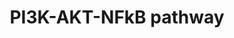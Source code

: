 ---
annotations:
- type: Pathway Ontology
  value: phosphatidylinositol 3-kinase-Akt signaling pathway
authors:
- Coolseenu
- AlexanderPico
- MaintBot
- Ddigles
- Egonw
- Mkutmon
- Eweitz
description: NFKB is an important transcription factor induced by multiple cellular
  mechanisms. This pathway diagram depicts the major activators of the pathway and
  the downsteam genes regulated by the pathway. Activation of growth factor receptors
  by growth factors or cellular stress leads to the activation of the Phosphatidyl
  Inositol-3 kinases (PI3Kinases). PI3 kinases phosphorylate the inositol ring of
  Phosphatidyl inositol to produce Phosphatidyl inositol (3,4,5)-trisphosphate (PIP3).
  PIP3 activates downstream serine-threonine protein kinases such as Protein kinase
  B (AKT/PKB) through the kinase PDK1. Activation of Akt is tightly regulated by the
  quantity of the second messenger phosphatidyl inositol triphosphate.(PIP3). AKT
  itself can be dephosphorylated by the action of protein phosphatases. AKT contributes
  to several cellular functions including inhibition of apoptosis and cell survival,
  nutrient metabolism, cell growth, transcriptional regulation. AKT inhibits apoptosis
  by the phosphorylated inhibition of BAD and caspase 9. AKT phosphorylates and inactivates
  the enzyme glycogen synthetase kinase 3 and activates the transcription of glucose
  transporter (GLUT 1) and the glycolytic enzyme Phospho-fructo-2-kinase. AKT activates
  the NFΚΒ pathway through direct activation of IΚK and through phosphorylation of
  the MAP3kinase Tpl2. Activation of the NFΚΒ pathway also occurs through trans-membrane
  receptor complexes (TNF receptor superfamily, IL-1 receptor and the Toll like receptor
  family). Hypoxia, reactive oxygen species and cytokines such as TNF alpha and IL-1
  activate the NFΚΒ pathway through these receptors. NFΚΒ elements are usually present
  in the cytoplasm as homo or heterodimers. They are localised to the cytoplasm by
  being complexed to proteins called the Inhibitors of Kappa beta (IΚΒ). Activation
  of the NFΚΒ pathway involves the breakdown of these complexes by proteosomal degradation
  of the IΚΒ subunits and translocation of the NFΚΒ elements into the nucleus. This
  is catalyzed by the action of protein kinases called the inhibitors of kappa kinase
  (IΚK) complex. In the nucleus NFΚΒ elements induce the transcription of genes related
  to cytokines, cell surface receptors, pro-apoptotic and anti-apoptotic proteins,
  adhesion molecules and anti-oxidants. NFΚΒ pathway is regulated by several feedback
  loops including increased transcription of the Iκβε gene in response to NFΚΒ activation.
last-edited: 2021-05-23
organisms:
- Rattus norvegicus
redirect_from:
- /index.php/Pathway:WP1491
- /instance/WP1491
schema-jsonld:
- '@context': https://schema.org/
  '@id': https://wikipathways.github.io/pathways/WP1491.html
  '@type': Dataset
  creator:
    '@type': Organization
    name: WikiPathways
  description: NFKB is an important transcription factor induced by multiple cellular
    mechanisms. This pathway diagram depicts the major activators of the pathway and
    the downsteam genes regulated by the pathway. Activation of growth factor receptors
    by growth factors or cellular stress leads to the activation of the Phosphatidyl
    Inositol-3 kinases (PI3Kinases). PI3 kinases phosphorylate the inositol ring of
    Phosphatidyl inositol to produce Phosphatidyl inositol (3,4,5)-trisphosphate (PIP3).
    PIP3 activates downstream serine-threonine protein kinases such as Protein kinase
    B (AKT/PKB) through the kinase PDK1. Activation of Akt is tightly regulated by
    the quantity of the second messenger phosphatidyl inositol triphosphate.(PIP3).
    AKT itself can be dephosphorylated by the action of protein phosphatases. AKT
    contributes to several cellular functions including inhibition of apoptosis and
    cell survival, nutrient metabolism, cell growth, transcriptional regulation. AKT
    inhibits apoptosis by the phosphorylated inhibition of BAD and caspase 9. AKT
    phosphorylates and inactivates the enzyme glycogen synthetase kinase 3 and activates
    the transcription of glucose transporter (GLUT 1) and the glycolytic enzyme Phospho-fructo-2-kinase.
    AKT activates the NFΚΒ pathway through direct activation of IΚK and through phosphorylation
    of the MAP3kinase Tpl2. Activation of the NFΚΒ pathway also occurs through trans-membrane
    receptor complexes (TNF receptor superfamily, IL-1 receptor and the Toll like
    receptor family). Hypoxia, reactive oxygen species and cytokines such as TNF alpha
    and IL-1 activate the NFΚΒ pathway through these receptors. NFΚΒ elements are
    usually present in the cytoplasm as homo or heterodimers. They are localised to
    the cytoplasm by being complexed to proteins called the Inhibitors of Kappa beta
    (IΚΒ). Activation of the NFΚΒ pathway involves the breakdown of these complexes
    by proteosomal degradation of the IΚΒ subunits and translocation of the NFΚΒ elements
    into the nucleus. This is catalyzed by the action of protein kinases called the
    inhibitors of kappa kinase (IΚK) complex. In the nucleus NFΚΒ elements induce
    the transcription of genes related to cytokines, cell surface receptors, pro-apoptotic
    and anti-apoptotic proteins, adhesion molecules and anti-oxidants. NFΚΒ pathway
    is regulated by several feedback loops including increased transcription of the
    Iκβε gene in response to NFΚΒ activation.
  keywords:
  - Abca1
  - Bcl2
  - Insr
  - Gab2
  - Fth1
  - Sod1
  - Irf1
  - Pik3ca
  - Glut2
  - Tnfr1a
  - Tapbp
  - Bcl2A1
  - Rantes
  - Nfkb2
  - Egfr
  - Ikkg
  - cxcl2
  - Rel
  - p53
  - Bcl2l10
  - Bad
  - Tak1
  - Glut4
  - Pfkfb2
  - HSP
  - Psmb9
  - Myd88
  - Ppp2r5d
  - Pdpk1
  - Tirap
  - Vcam
  - CXCL11
  - RelA
  - Nfkbib
  - IL-1 R
  - Ub
  - Ppp2r3a
  - Traf2
  - Bim
  - Mdm2
  - Akt2
  - Ins1
  - Akt1
  - Ppp2ca
  - Ripk1
  - Irs1
  - Ras (KRAS)
  - Tlr 4
  - HMOX1
  - ELAM-1
  - Pik3r1
  - Bmp3
  - Bcl2l1
  - PdgfA
  - Bnip3
  - Tab1
  - Icam-1
  - Igfbp2
  - Traf6
  - mTor
  - Ikka
  - Ikkb
  - Ccl17
  - c-Fos
  - Ptk2
  - Birc2
  - Tradd
  - Irs2
  - cJun
  - Gsk-3
  - Irak4
  - Cfb
  - Fox01
  - Birc3
  - EGF
  - Bmp2
  - Tpl-2
  - TNF
  - Bax
  - Nfkbie
  - Sod2
  - Myc
  - Tap1
  - Nfkbia
  - Glut1
  - Cflip
  - Nfkb1
  - Erbb2
  - Fas
  license: CC0
  name: PI3K-AKT-NFkB pathway
seo: CreativeWork
title: PI3K-AKT-NFkB pathway
wpid: WP1491
---